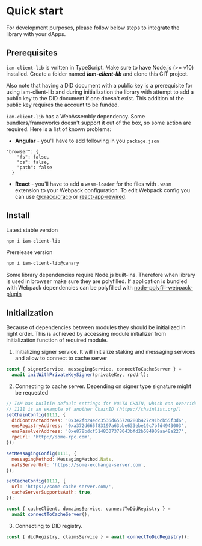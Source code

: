 # Quick start

For development purposes, please follow below steps to integrate the library with your dApps.

## Prerequisites

`iam-client-lib` is written in TypeScript. Make sure to have Node.js (>= v10) installed. Create a folder named **_iam-client-lib_** and clone this GIT project.

Also note that having a DID document with a public key is a prerequisite for using iam-client-lib and during initialization the library with attempt to add a public key to the DID document if one doesn't exist. This addition of the public key requires the account to be funded.

`iam-client-lib` has a WebAssembly dependency. Some bundlers/frameworks doesn't support it out of the box, so some action are required. Here is a list of known problems:

- **Angular** - you'll have to add following in you `package.json`

```
"browser": {
    "fs": false,
    "os": false,
    "path": false
  }
```

- **React** - you'll have to add a `wasm-loader` for the files with `.wasm` extension to your Webpack configuration. To edit Webpack config you can use [@craco/craco](https://www.npmjs.com/package/@craco/craco) or [react-app-rewired](https://www.npmjs.com/package/react-app-rewired).

## Install

Latest stable version

```sh
npm i iam-client-lib
```

Prerelease version

```sh
npm i iam-client-lib@canary
```

Some library dependencies require Node.js built-ins. Therefore when library is used in browser make sure they are polyfilled. If application is bundled with Webpack dependencies can be polyfilled with [node-polyfill-webpack-plugin](https://www.npmjs.com/package/node-polyfill-webpack-plugin)

## Initialization

Because of dependencies between modules they should be initialized in right order. This is achieved by accessing module initializer from initialization function of required module.

1. Initializing signer service. It will initialize staking and messaging services and allow to connect to cache server

```js
const { signerService, messagingService, connectToCacheServer } =
  await initWithPrivateKeySigner(privateKey, rpcUrl);
```

2. Connecting to cache server. Depending on signer type signature might be requested

```js
// IAM has builtin default settings for VOLTA CHAIN, which can overriden
// 1111 is an example of another ChainID (https://chainlist.org/)
setChainConfig(1111, {
  didContractAddress: '0x3e2fb24edc3536d655720280b427c91bcb55f3d6',
  ensRegistryAddress: '0xa372d665f83197a63bbe633ebe19c7bfd4943003',
  ensResolverAddress: '0xe878bdcf5148307378043bfd2b584909aa48a227',
  rpcUrl: 'http://some-rpc.com',
});

setMessagingConfig(1111, {
  messagingMethod: MessagingMethod.Nats,
  natsServerUrl: 'https://some-exchange-server.com',
});

setCacheConfig(1111, {
  url: 'https://some-cache-server.com/',
  cacheServerSupportsAuth: true,
});

const { cacheClient, domainsService, connectToDidRegistry } =
  await connectToCacheServer();
```

3. Connecting to DID registry.

```js
const { didRegistry, claimsService } = await connectToDidRegistry();
```
